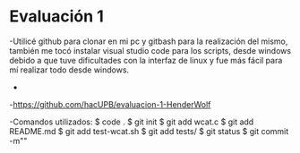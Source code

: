 <h1> Evaluación 1 </h1>

-Utilicé github para clonar en mi pc y gitbash para la realización del mismo, también me tocó instalar visual studio code para los scripts, desde windows debido a que tuve dificultades con la interfaz de linux y fue más fácil para mí realizar todo desde windows.

-

-https://github.com/hacUPB/evaluacion-1-HenderWolf

-Comandos utilizados: 
$ code .
$ git init
$ git add wcat.c
$ git add README.md
$ git add test-wcat.sh
$ git add tests/
$ git status
$ git commit -m""

